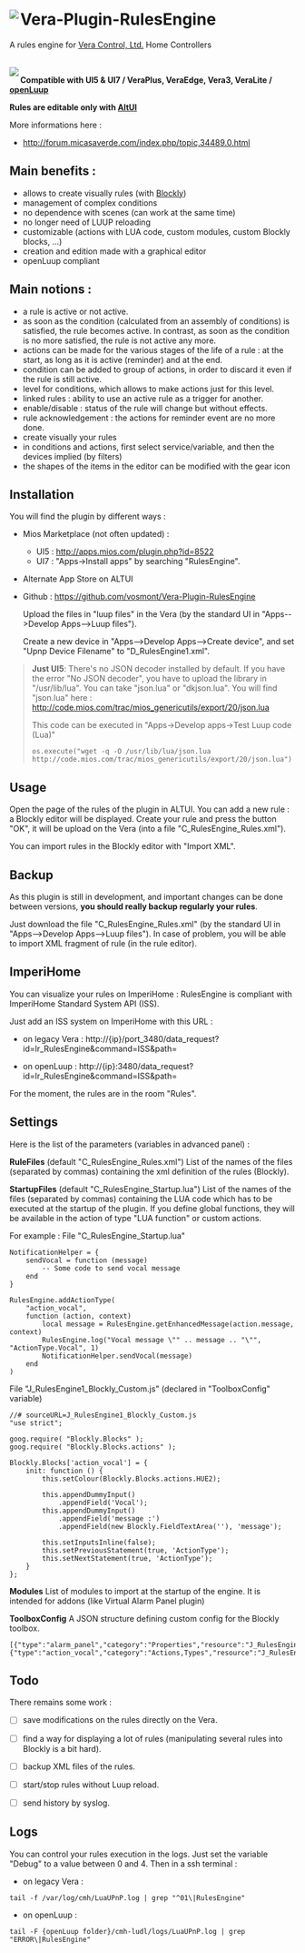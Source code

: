 # <img align="left" src="media/rulesengine_logo.png"> Vera-Plugin-RulesEngine

A rules engine for [Vera Control, Ltd.](http://getvera.com/) Home Controllers

<br/>

<img align="left" src="media/rulesengine_example.png">

**Compatible with UI5 & UI7 / VeraPlus, VeraEdge, Vera3, VeraLite / [openLuup](https://github.com/akbooer/openLuup)**

**Rules are editable only with [AltUI](https://github.com/amg0/ALTUI)**

More informations here :
- http://forum.micasaverde.com/index.php/topic,34489.0.html


## Main benefits :
- allows to create visually rules (with [Blockly](https://github.com/google/blockly))
- management of complex conditions
- no dependence with scenes (can work at the same time)
- no longer need of LUUP reloading
- customizable (actions with LUA code, custom modules, custom Blockly blocks, ...)
- creation and edition made with a graphical editor
- openLuup compliant


## Main notions :
- a rule is active or not active.
- as soon as the condition (calculated from an assembly of conditions) is satisfied, the rule becomes active.
  In contrast, as soon as the condition is no more satisfied, the rule is not active any more.
- actions can be made for the various stages of the life of a rule : at the start, as long as it is active (reminder) and at the end.
- condition can be added to group of actions, in order to discard it even if the rule is still active.
- level for conditions, which allows to make actions just for this level.
- linked rules : ability to use an active rule as a trigger for another.
- enable/disable : status of the rule will change but without effects.
- rule acknowledgement : the actions for reminder event are no more done.
- create visually your rules
- in conditions and actions, first select service/variable, and then the devices implied (by filters)
- the shapes of the items in the editor can be modified with the gear icon


## Installation

You will find the plugin by different ways :

- Mios Marketplace (not often updated) :
  - UI5 : http://apps.mios.com/plugin.php?id=8522
  - UI7 : "Apps->Install apps" by searching "RulesEngine".

- Alternate App Store on ALTUI

- Github : https://github.com/vosmont/Vera-Plugin-RulesEngine
  
  Upload the files in "luup files" in the Vera (by the standard UI in "Apps-->Develop Apps-->Luup files").
  
  Create a new device in "Apps-->Develop Apps-->Create device", and set "Upnp Device Filename" to "D_RulesEngine1.xml".

> **Just UI5**: There's no JSON decoder installed by default.
> If you have the error "No JSON decoder", you have to upload the library in "/usr/lib/lua". You can take "json.lua" or "dkjson.lua".
> You will find "json.lua" here : http://code.mios.com/trac/mios_genericutils/export/20/json.lua
>
> This code can be executed in "Apps->Develop apps->Test Luup code (Lua)"
> ```
> os.execute("wget -q -O /usr/lib/lua/json.lua http://code.mios.com/trac/mios_genericutils/export/20/json.lua")
> ```


## Usage

Open the page of the rules of the plugin in ALTUI. You can add a new rule : a Blockly editor will be displayed.
Create your rule and press the button "OK", it will be upload on the Vera (into a file "C_RulesEngine_Rules.xml").

You can import rules in the Blockly editor with "Import XML".


## Backup

As this plugin is still in development, and important changes can be done between versions, **you should really backup regularly your rules**.

Just download the file "C_RulesEngine_Rules.xml" (by the standard UI in "Apps-->Develop Apps-->Luup files").
In case of problem, you will be able to import XML fragment of rule (in the rule editor).


## ImperiHome

You can visualize your rules on ImperiHome : RulesEngine is compliant with ImperiHome Standard System API (ISS).

Just add an ISS system on ImperiHome with this URL :
- on legacy Vera :
http://{ip}/port_3480/data_request?id=lr_RulesEngine&command=ISS&path=

- on openLuup :
http://{ip}:3480/data_request?id=lr_RulesEngine&command=ISS&path=

For the moment, the rules are in the room "Rules".


## Settings

Here is the list of the parameters (variables in advanced panel) :

**RuleFiles** (default "C_RulesEngine_Rules.xml")
List of the names of the files (separated by commas) containing the xml definition of the rules (Blockly).

**StartupFiles** (default "C_RulesEngine_Startup.lua")
List of the names of the files (separated by commas) containing the LUA code which has to be executed at the startup of the plugin.
If you define global functions, they will be available in the action of type "LUA function" or custom actions.

For example :
File "C_RulesEngine_Startup.lua"

```
NotificationHelper = {
	sendVocal = function (message)
		-- Some code to send vocal message
	end
}

RulesEngine.addActionType(
	"action_vocal",
	function (action, context)
		local message = RulesEngine.getEnhancedMessage(action.message, context)
		RulesEngine.log("Vocal message \"" .. message .. "\"", "ActionType.Vocal", 1)
		NotificationHelper.sendVocal(message)
	end
)
```

File "J_RulesEngine1_Blockly_Custom.js" (declared in "ToolboxConfig" variable)
```
//# sourceURL=J_RulesEngine1_Blockly_Custom.js
"use strict";

goog.require( "Blockly.Blocks" );
goog.require( "Blockly.Blocks.actions" );

Blockly.Blocks['action_vocal'] = {
	init: function () {
		this.setColour(Blockly.Blocks.actions.HUE2);

		this.appendDummyInput()
			.appendField('Vocal');
		this.appendDummyInput()
			.appendField('message :')
			.appendField(new Blockly.FieldTextArea(''), 'message');

		this.setInputsInline(false);
		this.setPreviousStatement(true, 'ActionType');
		this.setNextStatement(true, 'ActionType');
	}
};
```

**Modules**
List of modules to import at the startup of the engine.
It is intended for addons (like Virtual Alarm Panel plugin)

**ToolboxConfig**
A JSON structure defining custom config for the Blockly toolbox.
```
[{"type":"alarm_panel","category":"Properties","resource":"J_RulesEngine1_Blockly_AlarmPanel.js"},{"type":"action_vocal","category":"Actions,Types","resource":"J_RulesEngine1_Blockly_Custom.js"}]
```


## Todo

There remains some work :
- [ ] save modifications on the rules directly on the Vera.
- [ ] find a way for displaying a lot of rules (manipulating several rules into Blockly is a bit hard).
- [ ] backup XML files of the rules.
- [ ] start/stop rules without Luup reload.
- [ ] send history by syslog.


## Logs

You can control your rules execution in the logs. Just set the variable "Debug" to a value between 0 and 4.
Then in a ssh terminal :

- on legacy Vera :
```
tail -f /var/log/cmh/LuaUPnP.log | grep "^01\|RulesEngine"
```

- on openLuup :
```
tail -F {openLuup folder}/cmh-ludl/logs/LuaUPnP.log | grep "ERROR\|RulesEngine"
```
